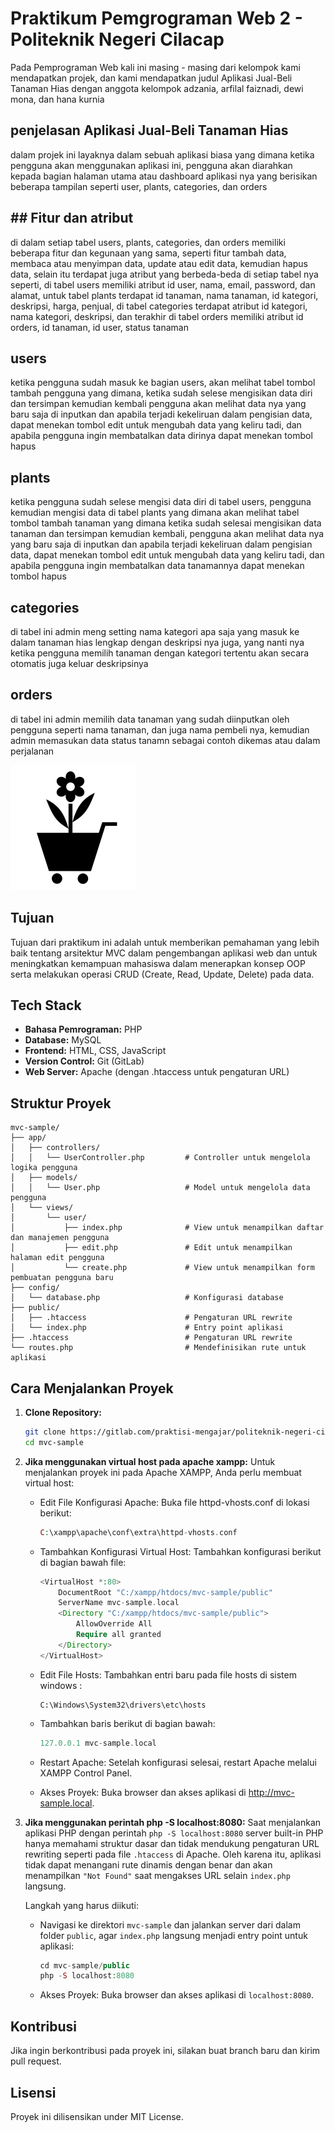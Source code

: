 # Praktikum Pemgrograman Web 2 - Politeknik Negeri Cilacap
Pada Pemprograman Web kali ini masing - masing dari kelompok kami mendapatkan projek, dan kami mendapatkan judul Aplikasi Jual-Beli Tanaman Hias dengan anggota kelompok adzania, arfilal faiznadi, dewi mona, dan hana kurnia

## penjelasan Aplikasi Jual-Beli Tanaman Hias
dalam projek ini layaknya dalam sebuah aplikasi biasa yang dimana ketika pengguna akan menggunakan aplikasi ini, pengguna akan diarahkan kepada bagian halaman utama atau dashboard aplikasi nya yang berisikan beberapa tampilan seperti user, plants, categories, dan orders

## ## Fitur dan atribut
di dalam setiap tabel users, plants, categories, dan orders memiliki beberapa fitur dan kegunaan yang sama, seperti fitur tambah data, membaca atau menyimpan data, update atau edit data, kemudian hapus data, selain itu terdapat juga atribut yang berbeda-beda di setiap tabel nya seperti, di tabel users memiliki atribut  id user, nama, email, password, dan alamat, untuk tabel plants terdapat id tanaman, nama tanaman, id kategori, deskripsi, harga, penjual, di tabel categories terdapat atribut id kategori, nama kategori, deskripsi, dan terakhir di tabel orders memiliki atribut id orders, id tanaman, id user, status tanaman

## users
ketika pengguna sudah masuk ke bagian users, akan melihat tabel tombol tambah pengguna yang dimana, ketika sudah selese mengisikan data diri dan tersimpan kemudian kembali pengguna akan melihat data nya yang baru saja di inputkan dan apabila terjadi kekeliruan dalam pengisian data, dapat menekan tombol edit untuk mengubah data yang keliru tadi, dan apabila pengguna ingin membatalkan data dirinya dapat menekan tombol hapus

## plants
ketika pengguna sudah selese mengisi data diri di tabel users, pengguna kemudian mengisi data di tabel plants yang dimana akan melihat tabel tombol tambah tanaman yang dimana ketika sudah selesai mengisikan data tanaman dan tersimpan kemudian kembali, pengguna akan melihat data nya yang baru saja di inputkan dan apabila terjadi kekeliruan dalam pengisian data, dapat menekan tombol edit untuk mengubah data yang keliru tadi, dan apabila pengguna ingin membatalkan data tanamannya dapat menekan tombol hapus

## categories
di tabel ini admin meng setting nama kategori apa saja yang masuk ke dalam tanaman hias lengkap dengan deskripsi nya juga, yang nanti nya ketika pengguna memilih tanaman dengan kategori tertentu akan secara otomatis juga keluar deskripsinya

## orders
di tabel ini admin memilih data tanaman yang sudah diinputkan oleh pengguna seperti nama tanaman, dan juga nama pembeli nya, kemudian admin memasukan data status tanamn sebagai contoh dikemas atau dalam perjalanan

<imG SRC="public/assets/img/4.png">

## Tujuan
Tujuan dari praktikum ini adalah untuk memberikan pemahaman yang lebih baik tentang arsitektur MVC dalam pengembangan aplikasi web dan untuk meningkatkan kemampuan mahasiswa dalam menerapkan konsep OOP serta melakukan operasi CRUD (Create, Read, Update, Delete) pada data.

## Tech Stack
- **Bahasa Pemrograman:** PHP
- **Database:** MySQL
- **Frontend:** HTML, CSS, JavaScript
- **Version Control:** Git (GitLab)
- **Web Server:** Apache (dengan .htaccess untuk pengaturan URL)

## Struktur Proyek
```plaintext
mvc-sample/
├── app/
│   ├── controllers/
│   │   └── UserController.php         # Controller untuk mengelola logika pengguna
│   ├── models/
│   │   └── User.php                   # Model untuk mengelola data pengguna
│   └── views/
│       └── user/
│           ├── index.php              # View untuk menampilkan daftar dan manajemen pengguna
│           ├── edit.php               # Edit untuk menampilkan halaman edit pengguna            
│           └── create.php             # View untuk menampilkan form pembuatan pengguna baru
├── config/
│   └── database.php                   # Konfigurasi database
├── public/
│   ├── .htaccess                      # Pengaturan URL rewrite
│   └── index.php                      # Entry point aplikasi
├── .htaccess                          # Pengaturan URL rewrite
└── routes.php                         # Mendefinisikan rute untuk aplikasi
```

## Cara Menjalankan Proyek
1. **Clone Repository:**
   ```bash
   git clone https://gitlab.com/praktisi-mengajar/politeknik-negeri-cilacap/pemrograman-web/mvc-sample.git
   cd mvc-sample
   ```
2. **Jika menggunakan virtual host pada apache xampp:**
   Untuk menjalankan proyek ini pada Apache XAMPP, Anda perlu membuat virtual host:

   - Edit File Konfigurasi Apache: Buka file httpd-vhosts.conf di lokasi berikut:
        ```php 
        C:\xampp\apache\conf\extra\httpd-vhosts.conf 
        ```
   - Tambahkan Konfigurasi Virtual Host: Tambahkan konfigurasi berikut di bagian bawah file:
        ```php 
        <VirtualHost *:80>
            DocumentRoot "C:/xampp/htdocs/mvc-sample/public"
            ServerName mvc-sample.local
            <Directory "C:/xampp/htdocs/mvc-sample/public">
                AllowOverride All
                Require all granted
            </Directory>
        </VirtualHost>
        ```
    - Edit File Hosts: Tambahkan entri baru pada file hosts di sistem windows :
        ```plaintext
        C:\Windows\System32\drivers\etc\hosts
        ```

    - Tambahkan baris berikut di bagian bawah:
        ```php 
        127.0.0.1 mvc-sample.local
        ```

    - Restart Apache: Setelah konfigurasi selesai, restart Apache melalui XAMPP Control Panel.

    - Akses Proyek: Buka browser dan akses aplikasi di http://mvc-sample.local.

3. **Jika menggunakan perintah php -S localhost:8080:**
    Saat menjalankan aplikasi PHP dengan perintah ```php -S localhost:8080```
    server built-in PHP hanya memahami struktur dasar dan tidak mendukung pengaturan URL rewriting seperti pada file ```.htaccess``` di Apache. Oleh karena itu, aplikasi tidak dapat menangani rute dinamis dengan benar dan akan menampilkan ```"Not Found"``` saat mengakses URL selain ```index.php``` langsung.

    Langkah yang harus diikuti:
    - Navigasi ke direktori ```mvc-sample``` dan jalankan server dari dalam folder ```public```, agar ```index.php``` langsung menjadi entry point untuk aplikasi:
        ```php
        cd mvc-sample/public
        php -S localhost:8080
        ```
    - Akses Proyek: Buka browser dan akses aplikasi di ```localhost:8080```.

## Kontribusi
Jika ingin berkontribusi pada proyek ini, silakan buat branch baru dan kirim pull request.

## Lisensi
Proyek ini dilisensikan under MIT License.
